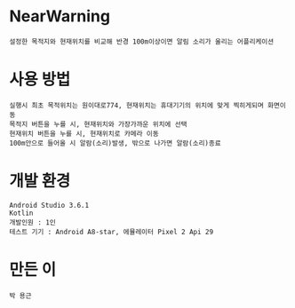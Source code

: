 # NearWarning
    설정한 목적지와 현재위치를 비교해 반경 100m이상이면 알림 소리가 울리는 어플리케이션
    
# 사용 방법
    실행시 최초 목적위치는 원이대로774, 현재위치는 휴대기기의 위치에 맞게 찍히게되며 화면이동
    목적지 버튼을 누를 시, 현재위치와 가장가까운 위치에 선택
    현재위치 버튼을 누를 시, 현재위치로 카메라 이동
    100m안으로 들어올 시 알람(소리)발생, 밖으로 나가면 알람(소리)종료
    
# 개발 환경
    Android Studio 3.6.1
    Kotlin
    개발인원 : 1인
    테스트 기기 : Android A8-star, 에뮬레이터 Pixel 2 Api 29

# 만든 이
    박 용근
